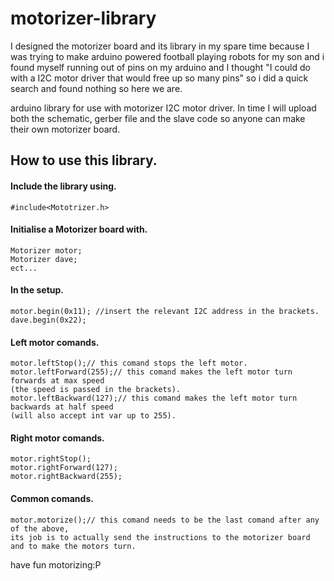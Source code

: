 # motorizer-library

I designed the motorizer board and its library in my spare time because I was trying to make arduino powered football playing
robots for my son and i found myself running out of pins on my arduino and I thought "I could do with a I2C motor driver that 
would free up so many pins" so i did a quick search and found nothing so here we are.


arduino library for use with motorizer I2C motor driver.
In time I will upload both the schematic, gerber file and the slave code so anyone can make their own motorizer board.

##  How to use this library.

#### Include the library using.
```
#include<Mototrizer.h>
```

#### Initialise a Motorizer board with.
```
Motorizer motor;
Motorizer dave;
ect... 
```

#### In the setup.
```
motor.begin(0x11); //insert the relevant I2C address in the brackets.
dave.begin(0x22); 
```

#### Left motor comands.
```
motor.leftStop();// this comand stops the left motor.
motor.leftForward(255);// this comand makes the left motor turn forwards at max speed 
(the speed is passed in the brackets).
motor.leftBackward(127);// this comand makes the left motor turn backwards at half speed
(will also accept int var up to 255).
```

#### Right motor comands.
```
motor.rightStop();
motor.rightForward(127);
motor.rightBackward(255);
```

#### Common comands.
```
motor.motorize();// this comand needs to be the last comand after any of the above,
its job is to actually send the instructions to the motorizer board and to make the motors turn.
```

have fun motorizing:P
